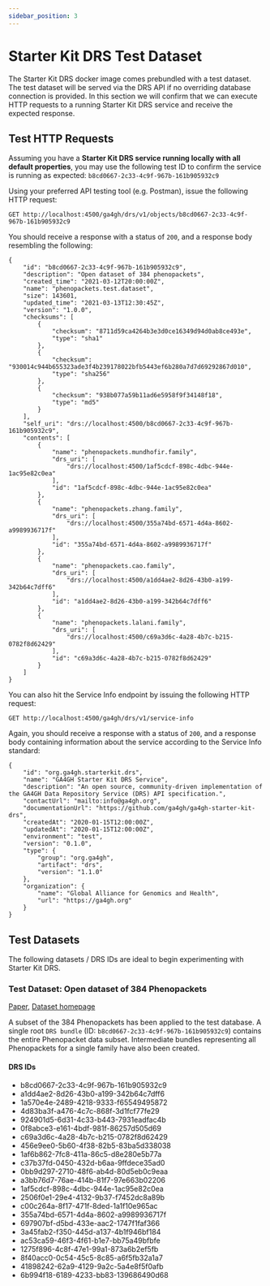 ```yaml
---
sidebar_position: 3
---
```


# Starter Kit DRS Test Dataset

The Starter Kit DRS docker image comes prebundled with a test dataset. The test dataset will be served via the DRS API if no overriding database connection is provided. In this section we will confirm that we can execute HTTP requests to a running Starter Kit DRS service and receive the expected response.

## Test HTTP Requests

Assuming you have a **Starter Kit DRS service running locally with all default properties**, you may use the following test ID to confirm the service is running as expected: `b8cd0667-2c33-4c9f-967b-161b905932c9`

Using your preferred API testing tool (e.g. Postman), issue the following HTTP request:
```
GET http://localhost:4500/ga4gh/drs/v1/objects/b8cd0667-2c33-4c9f-967b-161b905932c9
```

You should receive a response with a status of `200`, and a response body resembling the following:
```
{
    "id": "b8cd0667-2c33-4c9f-967b-161b905932c9",
    "description": "Open dataset of 384 phenopackets",
    "created_time": "2021-03-12T20:00:00Z",
    "name": "phenopackets.test.dataset",
    "size": 143601,
    "updated_time": "2021-03-13T12:30:45Z",
    "version": "1.0.0",
    "checksums": [
        {
            "checksum": "8711d59ca4264b3e3d0ce16349d94d0ab8ce493e",
            "type": "sha1"
        },
        {
            "checksum": "930014c944b655323ade3f4b239178022bfb5443ef6b280a7d7d69292867d010",
            "type": "sha256"
        },
        {
            "checksum": "938b077a59b11ad6e5958f9f34148f18",
            "type": "md5"
        }
    ],
    "self_uri": "drs://localhost:4500/b8cd0667-2c33-4c9f-967b-161b905932c9",
    "contents": [
        {
            "name": "phenopackets.mundhofir.family",
            "drs_uri": [
                "drs://localhost:4500/1af5cdcf-898c-4dbc-944e-1ac95e82c0ea"
            ],
            "id": "1af5cdcf-898c-4dbc-944e-1ac95e82c0ea"
        },
        {
            "name": "phenopackets.zhang.family",
            "drs_uri": [
                "drs://localhost:4500/355a74bd-6571-4d4a-8602-a9989936717f"
            ],
            "id": "355a74bd-6571-4d4a-8602-a9989936717f"
        },
        {
            "name": "phenopackets.cao.family",
            "drs_uri": [
                "drs://localhost:4500/a1dd4ae2-8d26-43b0-a199-342b64c7dff6"
            ],
            "id": "a1dd4ae2-8d26-43b0-a199-342b64c7dff6"
        },
        {
            "name": "phenopackets.lalani.family",
            "drs_uri": [
                "drs://localhost:4500/c69a3d6c-4a28-4b7c-b215-0782f8d62429"
            ],
            "id": "c69a3d6c-4a28-4b7c-b215-0782f8d62429"
        }
    ]
}
```

You can also hit the Service Info endpoint by issuing the following HTTP request:
```
GET http://localhost:4500/ga4gh/drs/v1/service-info
```

Again, you should receive a response with a status of `200`, and a response body containing information about the service according to the Service Info standard:
```
{
    "id": "org.ga4gh.starterkit.drs",
    "name": "GA4GH Starter Kit DRS Service",
    "description": "An open source, community-driven implementation of the GA4GH Data Repository Service (DRS) API specification.",
    "contactUrl": "mailto:info@ga4gh.org",
    "documentationUrl": "https://github.com/ga4gh/ga4gh-starter-kit-drs",
    "createdAt": "2020-01-15T12:00:00Z",
    "updatedAt": "2020-01-15T12:00:00Z",
    "environment": "test",
    "version": "0.1.0",
    "type": {
        "group": "org.ga4gh",
        "artifact": "drs",
        "version": "1.1.0"
    },
    "organization": {
        "name": "Global Alliance for Genomics and Health",
        "url": "https://ga4gh.org"
    }
}
```

## Test Datasets

The following datasets / DRS IDs are ideal to begin experimenting with Starter Kit DRS.

### Test Dataset: Open dataset of 384 Phenopackets

[Paper](https://pubmed.ncbi.nlm.nih.gov/32755546/), [Dataset homepage](https://zenodo.org/record/3905420#.YArkBzpKhPZ)

A subset of the 384 Phenopackets has been applied to the test database. A single root `DRS bundle` (ID: `b8cd0667-2c33-4c9f-967b-161b905932c9`) contains the entire Phenopacket data subset. Intermediate bundles representing all Phenopackets for a single family have also been created.

#### DRS IDs

* b8cd0667-2c33-4c9f-967b-161b905932c9
* a1dd4ae2-8d26-43b0-a199-342b64c7dff6
* 1a570e4e-2489-4218-9333-f65549495872
* 4d83ba3f-a476-4c7c-868f-3d1fcf77fe29
* 924901d5-6d31-4c33-b443-7931eadfac4b
* 0f8abce3-e161-4bdf-981f-86257d505d69
* c69a3d6c-4a28-4b7c-b215-0782f8d62429
* 456e9ee0-5b60-4f38-82b5-83ba5d338038
* 1af6b862-7fc8-411a-86c5-d8e280e5b77a
* c37b37fd-0450-432d-b6aa-9ffdece35ad0
* 0bb9d297-2710-48f6-ab4d-80d5eb0c9eaa
* a3bb76d7-76ae-414b-81f7-97e663b02206
* 1af5cdcf-898c-4dbc-944e-1ac95e82c0ea
* 2506f0e1-29e4-4132-9b37-f7452dc8a89b
* c00c264a-8f17-471f-8ded-1a1f10e965ac
* 355a74bd-6571-4d4a-8602-a9989936717f
* 697907bf-d5bd-433e-aac2-1747f1faf366
* 3a45fab2-f350-445d-a137-4b1f946bf184
* ac53ca59-46f3-4f61-b1e7-bb75a49bfbfe
* 1275f896-4c8f-47e1-99a1-873a6b2ef5fb
* 8f40acc0-0c54-45c5-8c85-a6f5fb32a1a7
* 41898242-62a9-4129-9a2c-5a4e8f5f0afb
* 6b994f18-6189-4233-bb83-139686490d68



